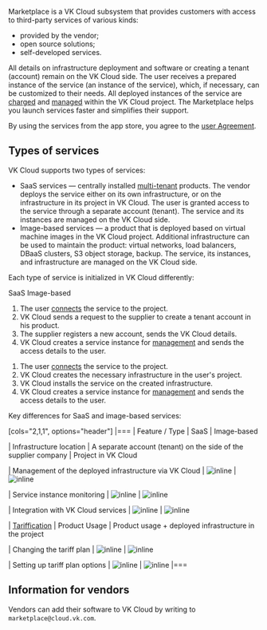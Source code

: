 Marketplace is a VK Cloud subsystem that provides customers with access to third-party services of various kinds:

- provided by the vendor;
- open source solutions;
- self-developed services.

All details on infrastructure deployment and software or creating a tenant (account) remain on the VK Cloud side. The user receives a prepared instance of the service (an instance of the service), which, if necessary, can be customized to their needs. All deployed instances of the service are [charged](../../tariffication/) and [managed](../../service-management/pr-instance-manage/) within the VK Cloud project. The Marketplace helps you launch services faster and simplifies their support.

<warn>

By using the services from the app store, you agree to the [user Agreement](/ru/intro/start/legal/marketplace "change-lang").

</warn>

## Types of services

VK Cloud supports two types of services:

- SaaS services — centrally installed [multi-tenant](https://habr.com/en/companies/microsoft/articles/145027/) products. The vendor deploys the service either on its own infrastructure, or on the infrastructure in its project in VK Cloud. The user is granted access to the service through a separate account (tenant). The service and its instances are managed on the VK Cloud side.
- Image-based services — a product that is deployed based on virtual machine images in the VK Cloud project. Additional infrastructure can be used to maintain the product: virtual networks, load balancers, DBaaS clusters, S3 object storage, backup. The service, its instances, and infrastructure are managed on the VK Cloud side.

Each type of service is initialized in VK Cloud differently:

<tabs>
<tablist>
<tab>SaaS</tab>
<tab>Image-based</tab>
</tablist>
<tabpanel>

1. The user [connects](../../service-management/pr-instance-add/) the service to the project.
1. VK Cloud sends a request to the supplier to create a tenant account in his product.
1. The supplier registers a new account, sends the VK Cloud details.
1. VK Cloud creates a service instance for [management](../../service-management/pr-instance-manage/) and sends the access details to the user.

</tabpanel>
<tabpanel>

1. The user [connects](../../service-management/pr-instance-add/) the service to the project.
1. VK Cloud creates the necessary infrastructure in the user's project.
1. VK Cloud installs the service on the created infrastructure.
1. VK Cloud creates a service instance for [management](../../service-management/pr-instance-manage/) and sends the access details to the user.

</tabpanel>
</tabs>

Key differences for SaaS and image-based services:

[cols="2,1,1", options="header"]
|===
| Feature / Type
| SaaS
| Image-based

| Infrastructure location
| A separate account (tenant) on the side of the supplier company
| Project in VK Cloud

| Management of the deployed infrastructure via VK Cloud
| ![](/ru/assets/no.svg "inline")
| ![](/ru/assets/check.svg "inline")

| Service instance monitoring
| ![](/ru/assets/no.svg "inline")
| ![](/ru/assets/check.svg "inline")

| Integration with VK Cloud services
| ![](/ru/assets/no.svg "inline")
| ![](/ru/assets/check.svg "inline")

| [Tariffication](../../tariffication/)
| Product Usage
| Product usage + deployed infrastructure in the project

| Changing the tariff plan
| ![](/ru/assets/check.svg "inline")
| ![](/ru/assets/check.svg "inline")

| Setting up tariff plan options
| ![](/ru/assets/check.svg "inline")
| ![](/ru/assets/check.svg "inline")
|===

## Information for vendors

Vendors can add their software to VK Cloud by writing to `marketplace@cloud.vk.com`.
